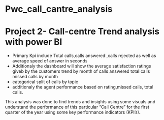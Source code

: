 # Pwc_call_cantre_analysis

# Project 2- Call-centre Trend analysis with power BI
* Primary Kpi include Total calls,calls answered ,calls rejected as well as average speed of answer in seconds
* Additionaly the dashboard will show the average satisfaction ratings giveb by the customers trend by month of calls answered total calls missed calls by month
* categorical split of calls by topic
* additionaly the agent performance based on rating,missed calls, total calls.


This analysis was done to find trends and insights using some visuals and understand the performance of this particular “Call Centre” for the first quarter of the year using some key performance indicators (KPI’s).
